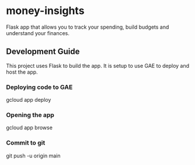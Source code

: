 # money-insights

Flask app that allows you to track your spending, build budgets and understand your finances.


## Development Guide

This project uses Flask to build the app. It is setup to use GAE to deploy and host the app.

### Deploying code to GAE

gcloud app deploy


### Opening the app

gcloud app browse


### Commit to git

git push -u origin main
